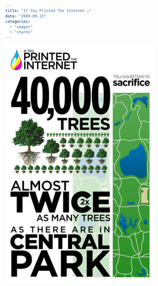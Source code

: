 ```yaml
---
title: "If You Printed The Internet …"
date: "2009-09-13"
categories:
  - "images"
  - "shares"
---
```


![](tumblr_kpwy0xl5pm1qz4vrlo1_500.min.jpg "[CreativeCloud](http://www.cartridgesave.co.uk/news/if-you-printed-the-internet/)")
